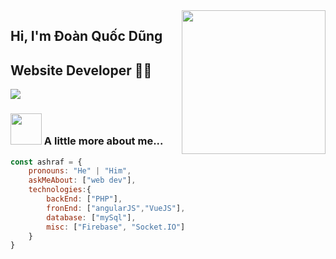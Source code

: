 <img align='right' src="https://media.giphy.com/media/M9gbBd9nbDrOTu1Mqx/giphy.gif" width="230">

## Hi, I'm Đoàn Quốc Dũng 
## Website Developer 👨‍💻

[![](https://img.shields.io/badge/Gmail-ashrafkm010%40gmail.com-red)](mailto:doanquocdung55@gmail.com)


### <img src="https://media.giphy.com/media/VgCDAzcKvsR6OM0uWg/giphy.gif" width="50"> A little more about me...  

```javascript
const ashraf = {
    pronouns: "He" | "Him",
    askMeAbout: ["web dev"],
    technologies:{
        backEnd: ["PHP"],
        fronEnd: ["angularJS","VueJS"],
        database: ["mySql"],
        misc: ["Firebase", "Socket.IO"]
    }
}
```
